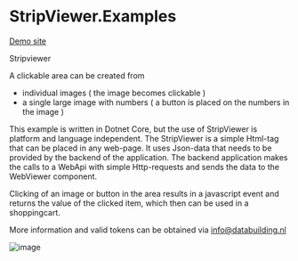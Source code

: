 # StripViewer.Examples


[Demo site](https://yassirmvcwebapp20210216111158.azurewebsites.net)


Stripviewer 

A clickable area can be created from  
- individual images ( the image becomes clickable )
- a single large image with numbers ( a button is placed on the numbers in the image )


This example is written in Dotnet Core, but the use of StripViewer is platform and language independent.
The StripViewer is a simple Html-tag that can be placed in any web-page. It uses Json-data that needs to be provided by the backend of the application.
The backend application makes the calls to a WebApi with simple Http-requests and sends the data to the WebViewer component.

Clicking of an image or button in the area results in a javascript event and returns the value of the clicked item, which then can be used in a shoppingcart.

More information and valid tokens can be obtained via info@databuilding.nl

![image](https://user-images.githubusercontent.com/22129107/133269079-a86ff235-17f9-4604-b093-b58e7bfc1cc4.png)
